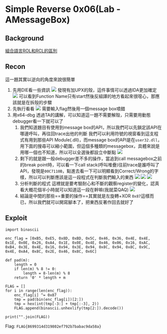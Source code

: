 # Simple Reverse 0x06(Lab - AMessageBox)
## Background
[組合語言ROL和RCL的區別](https://www.796t.com/content/1550025925.html)

## Recon
這一題其實以逆向的角度來說很簡單
1. 先用DIE看一些資訊
![](https://hackmd.io/_uploads/BkFoZ06u3.png)
發現有加UPX的殼，這件事情可以透過IDA更加確定
![](https://hackmd.io/_uploads/ryG0-Aau3.png)
可以看到Function Name只有start然後反組譯的地方看起來很噁心，那應該就是在拆殼的步驟
2. 先執行看看
![](https://hackmd.io/_uploads/HktlXCaun.png)
需要輸入flag然後用一個message box噴錯
3. 用x64-dbg
透過TA的講解，可以知道這一題不需要解殼，只需要用動態debugger看一下就可以了
    1. 我們知道題目有使用到message box的API，所以我們可以先鎖定該API在哪邊呼叫，再往回trace出他的判斷
    我們可以利用符號的視窗看到這支程式有用到那些API Module(.dll)，而message box的API是在`user32.dll`，用下面的搜尋可以縮小範圍，但這個多種類的messagebox，具體來說是用哪一個也不知道，所以可以全選後都設立中斷點
    ![](https://hackmd.io/_uploads/S18CNR6_h.png)
    2. 剩下的就是跟一般debugger差不多的操作，當追到call messagebox之前的break point時，可以看一下call stack(呼叫堆疊)往前trace是誰呼叫了API，發現是`00C7110B`，點進去看一下可以明顯看到Correct/Wrong的字樣，所以可以判斷應該是這一段程式在判斷我們輸入的東西
    ![](https://hackmd.io/_uploads/r1E7LAad3.png)
    ![](https://hackmd.io/_uploads/Syt_8Cadh.png)
    ![](https://hackmd.io/_uploads/BkixvRTOn.png)
    3. 分析判斷的程式
    這裡就是要考驗耐心和不斷的觀察register的變化，認真看大概花個半小時就可以知道這一段在幹嘛(我就菜QAQ)
    ![](https://hackmd.io/_uploads/S10aORTd2.png)
    4. 結論是中間的那些==重要的操作==其實就是左旋轉+XOR `0x87`這樣而已，所以我們就可以開寫腳本了，把東西反著作回去就好了

## Exploit
```python=
import binascii

enc_flag = [0xB5, 0xE5, 0x8D, 0xBD, 0x5C, 0x46, 0x36, 0x4E, 0x4E, 0x1E, 0x0E, 0x26, 0xA4, 0x1E, 0x0E, 0x4E, 0x46, 0x06, 0x16, 0xAC, 0xB4, 0x3E, 0x4E, 0x16, 0x94, 0x3E, 0x94, 0x8C, 0x94, 0x8C, 0x9C, 0x4E, 0xA4, 0x8C, 0x2E, 0x46, 0x8C, 0x6C]

def pad(m):
    length = 0
    if len(m) % 8 != 0:
        length = 8-len(m) % 8
    return '0' * length + m

FLAG = []
for i in range(len(enc_flag)):
    enc_flag[i] ^= 0x87
    tmp = pad(bin(enc_flag[i])[2:])
    tmp = hex(int(tmp[-3:] + tmp[:-3], 2))
    FLAG.append(binascii.unhexlify(tmp[2:]).decode())

print("".join(FLAG))
```

Flag: `FLAG{8699314d319802ef792b7babac9da58a}`